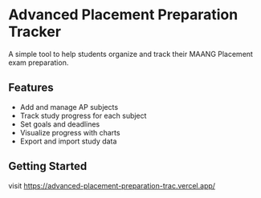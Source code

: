 # Advanced Placement Preparation Tracker

A simple tool to help students organize and track their MAANG  Placement  exam preparation.

## Features

- Add and manage AP subjects
- Track study progress for each subject
- Set goals and deadlines
- Visualize progress with charts
- Export and import study data

## Getting Started
   
   visit https://advanced-placement-preparation-trac.vercel.app/
